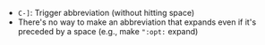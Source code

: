 - `C-]`: Trigger abbreviation (without hitting space)
- There's no way to make an abbreviation that expands even if it's preceded by a space (e.g., make `":opt:` expand)
